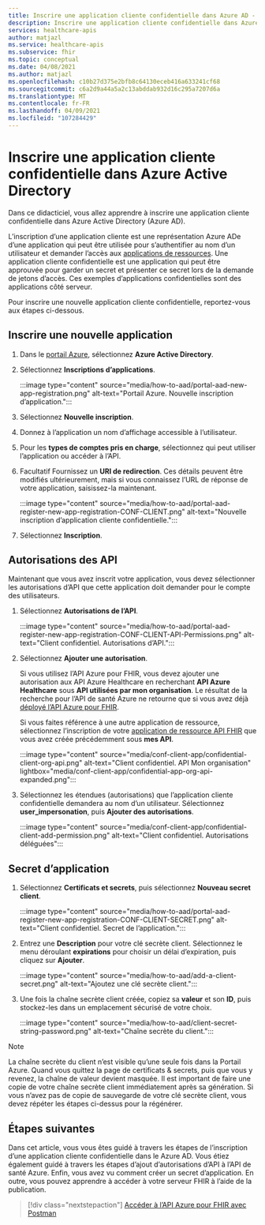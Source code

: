 ```yaml
---
title: Inscrire une application cliente confidentielle dans Azure AD - API Azure pour FHIR
description: Inscrire une application cliente confidentielle dans Azure Active Directory qui s’authentifie au nom d’un utilisateur et demande l’accès aux applications de ressources.
services: healthcare-apis
author: matjazl
ms.service: healthcare-apis
ms.subservice: fhir
ms.topic: conceptual
ms.date: 04/08/2021
ms.author: matjazl
ms.openlocfilehash: c10b27d375e2bfb8c64130eceb416a633241cf68
ms.sourcegitcommit: c6a2d9a44a5a2c13abddab932d16c295a7207d6a
ms.translationtype: MT
ms.contentlocale: fr-FR
ms.lasthandoff: 04/09/2021
ms.locfileid: "107284429"
---
```

# <a name="register-a-confidential-client-application-in-azure-active-directory"></a>Inscrire une application cliente confidentielle dans Azure Active Directory

Dans ce didacticiel, vous allez apprendre à inscrire une application cliente confidentielle dans Azure Active Directory (Azure AD).  

L’inscription d’une application cliente est une représentation Azure ADe d’une application qui peut être utilisée pour s’authentifier au nom d’un utilisateur et demander l’accès aux [applications de ressources](register-resource-azure-ad-client-app.md). Une application cliente confidentielle est une application qui peut être approuvée pour garder un secret et présenter ce secret lors de la demande de jetons d’accès. Ces exemples d’applications confidentielles sont des applications côté serveur. 

Pour inscrire une nouvelle application cliente confidentielle, reportez-vous aux étapes ci-dessous. 

## <a name="register-a-new-application"></a>Inscrire une nouvelle application

1. Dans le [portail Azure](https://portal.azure.com), sélectionnez **Azure Active Directory**.

1. Sélectionnez **Inscriptions d’applications**. 

    :::image type="content" source="media/how-to-aad/portal-aad-new-app-registration.png" alt-text="Portail Azure. Nouvelle inscription d’application.":::

1. Sélectionnez **Nouvelle inscription**.

1. Donnez à l’application un nom d’affichage accessible à l’utilisateur.

1. Pour les **types de comptes pris en charge**, sélectionnez qui peut utiliser l’application ou accéder à l’API.

1. Facultatif Fournissez un **URI de redirection**. Ces détails peuvent être modifiés ultérieurement, mais si vous connaissez l’URL de réponse de votre application, saisissez-la maintenant.

    :::image type="content" source="media/how-to-aad/portal-aad-register-new-app-registration-CONF-CLIENT.png" alt-text="Nouvelle inscription d’application cliente confidentielle.":::

1. Sélectionnez **Inscription**.

## <a name="api-permissions"></a>Autorisations des API

Maintenant que vous avez inscrit votre application, vous devez sélectionner les autorisations d’API que cette application doit demander pour le compte des utilisateurs.

1. Sélectionnez **Autorisations de l’API**.

    :::image type="content" source="media/how-to-aad/portal-aad-register-new-app-registration-CONF-CLIENT-API-Permissions.png" alt-text="Client confidentiel. Autorisations d’API.":::

1. Sélectionnez **Ajouter une autorisation**.

    Si vous utilisez l’API Azure pour FHIR, vous devez ajouter une autorisation aux API Azure Healthcare en recherchant **API Azure Healthcare** sous **API utilisées par mon organisation**. Le résultat de la recherche pour l’API de santé Azure ne retourne que si vous avez déjà [déployé l’API Azure pour FHIR](fhir-paas-powershell-quickstart.md).

    Si vous faites référence à une autre application de ressource, sélectionnez l’inscription de votre [application de ressource API FHIR](register-resource-azure-ad-client-app.md) que vous avez créée précédemment sous **mes API**.


    :::image type="content" source="media/conf-client-app/confidential-client-org-api.png" alt-text="Client confidentiel. API Mon organisation" lightbox="media/conf-client-app/confidential-app-org-api-expanded.png":::
    

1. Sélectionnez les étendues (autorisations) que l’application cliente confidentielle demandera au nom d’un utilisateur. Sélectionnez **user_impersonation**, puis **Ajouter des autorisations**.

    :::image type="content" source="media/conf-client-app/confidential-client-add-permission.png" alt-text="Client confidentiel. Autorisations déléguées":::


## <a name="application-secret"></a>Secret d’application

1. Sélectionnez **Certificats et secrets**, puis sélectionnez **Nouveau secret client**. 

    :::image type="content" source="media/how-to-aad/portal-aad-register-new-app-registration-CONF-CLIENT-SECRET.png" alt-text="Client confidentiel. Secret de l’application.":::

1. Entrez une **Description** pour votre clé secrète client. Sélectionnez le menu déroulant **expirations** pour choisir un délai d’expiration, puis cliquez sur **Ajouter**.

   :::image type="content" source="media/how-to-aad/add-a-client-secret.png" alt-text="Ajoutez une clé secrète client.":::

1. Une fois la chaîne secrète client créée, copiez sa **valeur** et son **ID**, puis stockez-les dans un emplacement sécurisé de votre choix.

   :::image type="content" source="media/how-to-aad/client-secret-string-password.png" alt-text="Chaîne secrète du client."::: 

> [!NOTE]
>La chaîne secrète du client n’est visible qu’une seule fois dans la Portail Azure. Quand vous quittez la page de certificats & secrets, puis que vous y revenez, la chaîne de valeur devient masquée. Il est important de faire une copie de votre chaîne secrète client immédiatement après sa génération. Si vous n’avez pas de copie de sauvegarde de votre clé secrète client, vous devez répéter les étapes ci-dessus pour la régénérer.
 
## <a name="next-steps"></a>Étapes suivantes

Dans cet article, vous vous êtes guidé à travers les étapes de l’inscription d’une application cliente confidentielle dans le Azure AD. Vous étiez également guidé à travers les étapes d’ajout d’autorisations d’API à l’API de santé Azure. Enfin, vous avez vu comment créer un secret d’application. En outre, vous pouvez apprendre à accéder à votre serveur FHIR à l’aide de la publication.
 
>[!div class="nextstepaction"]
>[Accéder à l’API Azure pour FHIR avec Postman](access-fhir-postman-tutorial.md)
